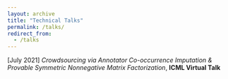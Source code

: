 ```yaml
---
layout: archive
title: "Technical Talks"
permalink: /talks/
redirect_from:
  - /talks
---
```


[July 2021] *Crowdsourcing via Annotator Co-occurrence Imputation & Provable Symmetric Nonnegative Matrix Factorization*, **ICML Virtual Talk**<br>
